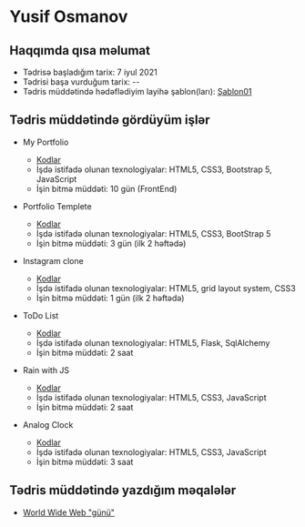 # Yusif Osmanov

## Haqqımda qısa məlumat

* Tədrisə başladığım tarix: 7 iyul 2021
* Tədrisi başa vurduğum tarix: --
* Tədris müddətində hədəflədiyim layihə şablon(ları): [Şablon01](https://preview.themeforest.net/item/spirit-portfolioresume-html-template-for-developers-programmers-and-freelancers/full_screen_preview/17094383?_ga=2.256026445.776714757.1628675856-1019827736.1626246578)

## Tədris müddətində gördüyüm işlər

* My Portfolio
    - [Kodlar](https://github.com/yusifiz/MyPortfolio)
    - İşdə istifadə olunan texnologiyalar: HTML5, CSS3, Bootstrap 5, JavaScript
    - İşin bitmə müddəti: 10 gün (FrontEnd)

* Portfolio Templete
    - [Kodlar](https://github.com/yusifiz/PragmatechFoundationProject/tree/main/Works/HTML-CSS/PortfolioTemplete)
    - İşdə istifadə olunan texnologiyalar: HTML5, CSS3, BootStrap 5
    - İşin bitmə müddəti: 3 gün (ilk 2 həftədə)

* Instagram clone
    - [Kodlar](https://github.com/yusifiz/PragmatechFoundationProject/tree/main/Works/HTML-CSS/Instagram%20clone)
    - İşdə istifadə olunan texnologiyalar: HTML5, grid layout system, CSS3
    - İşin bitmə müddəti: 1 gün (ilk 2 həftədə)

* ToDo List
    - [Kodlar](https://github.com/yusifiz/PragmatechFoundationProject/tree/main/Works/Flask/ToDoList)
    - İşdə istifadə olunan texnologiyalar: HTML5, Flask, SqlAlchemy
    - İşin bitmə müddəti: 2 saat

* Rain with JS
    - [Kodlar](https://github.com/yusifiz/PragmatechFoundationProject/tree/main/Works/JavaScript/Rain)
    - İşdə istifadə olunan texnologiyalar: HTML5, CSS3, JavaScript
    - İşin bitmə müddəti: 2 saat

* Analog Clock
    - [Kodlar](https://github.com/yusifiz/PragmatechFoundationProject/tree/main/Works/JavaScript/analog%20clock)
    - İşdə istifadə olunan texnologiyalar: HTML5, CSS3, JavaScript
    - İşin bitmə müddəti: 3 saat
## Tədris müddətində yazdığım məqalələr

* [World Wide Web "günü"](https://medium.com/@yusifosmanov475/world-wide-web-g%C3%BCn%C3%BC-cf6fbc3fee2a)